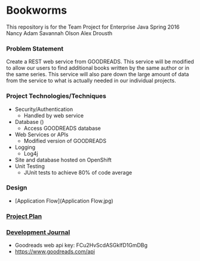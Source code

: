 # Bookworms

This repository is for the Team Project for Enterprise Java Spring 2016
Nancy Adam
Savannah Olson
Alex Drousth

### Problem Statement

Create a REST web service from GOODREADS. This service will be modified
to allow our users to find additional books written by the same author 
or in the same series. This service will also pare down the large amount
of data from the service to what is actually needed in our individual projects.

### Project Technologies/Techniques

* Security/Authentication
    * Handled by web service
* Database ()
    * Access GOODREADS database
* Web Services or APIs
	* Modified version of GOODREADS
* Logging
	* Log4j
* Site and database hosted on OpenShift
* Unit Testing
    * JUnit tests to achieve 80% of code average 

### Design

*  [Application Flow](Application Flow.jpg)

### [Project Plan](ProjectPlan.md)

### [Development Journal](Journal.md)

* Goodreads web api key: FCu2HvScdASGklfD1GmDBg
* https://www.goodreads.com/api
